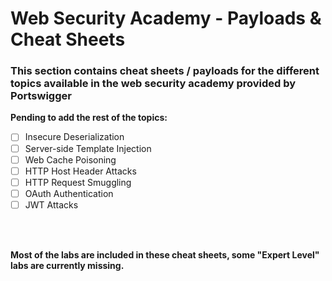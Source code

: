 # **Web Security Academy - Payloads & Cheat Sheets**


### This section contains cheat sheets / payloads for the different topics available in the web security academy provided by Portswigger


**Pending to add the rest of the topics:**


* [ ] Insecure Deserialization
* [ ] Server-side Template Injection
* [ ] Web Cache Poisoning
* [ ] HTTP Host Header Attacks
* [ ] HTTP Request Smuggling
* [ ] OAuth Authentication
* [ ] JWT Attacks

<br><br>

**Most of the labs are included in these cheat sheets, some "Expert Level" labs are currently missing.**
